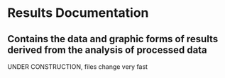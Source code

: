 # Results Documentation

## Contains the data and graphic forms of results derived from the analysis of processed data

UNDER CONSTRUCTION, files change very fast